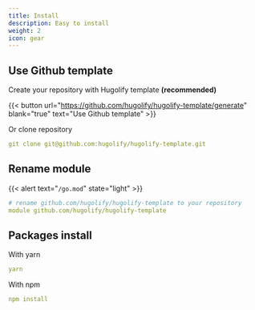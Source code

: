 ```yaml
---
title: Install
description: Easy to install
weight: 2
icon: gear
---
```


## Use Github template

Create your repository with Hugolify template **(recommended)**

{{< button url="https://github.com/hugolify/hugolify-template/generate" blank="true" text="Use Github template" >}}

Or clone repository

```yml
git clone git@github.com:hugolify/hugolify-template.git
```

## Rename module
{{< alert text="`/go.mod`" state="light" >}}

```yml
# rename github.com/hugolify/hugolify-template to your repository
module github.com/hugolify/hugolify-template
```

## Packages install

With yarn

```yml
yarn
```

With npm

```yml
npm install
```
